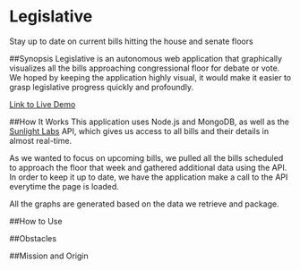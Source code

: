 # Legislative
Stay up to date on current bills hitting the house and senate floors

##Synopsis
Legislative is an autonomous web application that graphically visualizes all the bills approaching congressional floor for debate or vote. We hoped by keeping the application highly visual, it would make it easier to grasp legislative progress quickly and profoundly.

[Link to Live Demo](http://legislative-c.herokuapp.com/)


##How It Works
This application uses Node.js and MongoDB, as well as the [Sunlight Labs](https://sunlightlabs.github.io/congress/) API, which gives us access to all bills and their details in almost real-time.

As we wanted to focus on upcoming bills, we pulled all the bills scheduled to approach the floor that week and gathered additional data using the API. In order to keep it up to date, we have the application make a call to the API everytime the page is loaded.

All the graphs are generated based on the data we retrieve and package.

##How to Use

##Obstacles

##Mission and Origin




